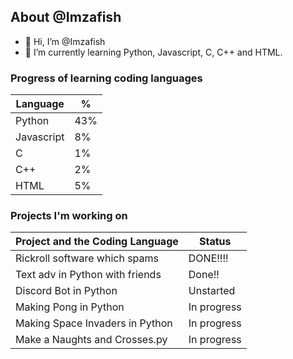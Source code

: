 ## About @Imzafish
- 👋 Hi, I’m @Imzafish
- 🌱 I’m currently learning Python, Javascript, C, C++ and HTML.

### Progress of learning coding languages
 | Language | % |
 |----------|---|
 | Python   |43%|
 |Javascript|8% |
 |C         |1% |
 |C++       |2% |
 |HTML      |5% |
 
 

### Projects I'm working on
 | Project and the Coding Language| Status      |
 |--------------------------------|-------------|
 | Rickroll software which spams  |  DONE!!!!   |
 | Text adv in Python with friends| Done!!      |
 | Discord Bot in Python          | Unstarted   |
 | Making Pong in Python          | In progress | 
 | Making Space Invaders in Python| In progress |
 | Make a Naughts and Crosses.py  | In progress |

<!---
Imzafish/Imzafish is a ✨ special ✨ repository because its `README.md` (this file) appears on your GitHub profile.
You can click the Preview link to take a look at your changes.
--->
